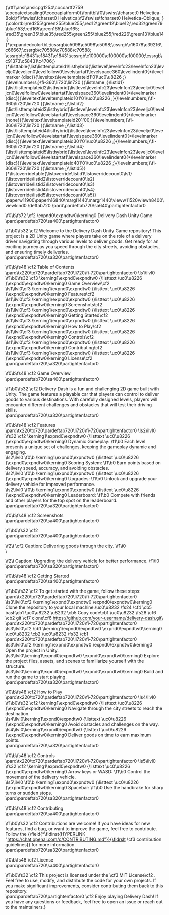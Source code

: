 {\rtf1\ansi\ansicpg1254\cocoartf2759
\cocoatextscaling0\cocoaplatform0{\fonttbl\f0\fswiss\fcharset0 Helvetica-Bold;\f1\fswiss\fcharset0 Helvetica;\f2\fswiss\fcharset0 Helvetica-Oblique;
}
{\colortbl;\red255\green255\blue255;\red12\green12\blue12;\red32\green79\blue153;\red165\green165\blue165;
\red35\green35\blue35;\red255\green255\blue255;\red226\green131\blue14;}
{\*\expandedcolortbl;;\cssrgb\c5098\c5098\c5098;\cssrgb\c16078\c39216\c66667;\cssrgb\c70588\c70588\c70588;
\cssrgb\c18431\c18431\c18431;\cssrgb\c100000\c100000\c100000;\cssrgb\c91373\c58431\c4706;}
{\*\listtable{\list\listtemplateid1\listhybrid{\listlevel\levelnfc23\levelnfcn23\leveljc0\leveljcn0\levelfollow0\levelstartat1\levelspace360\levelindent0{\*\levelmarker \{disc\}}{\leveltext\leveltemplateid1\'01\uc0\u8226 ;}{\levelnumbers;}\fi-360\li720\lin720 }{\listname ;}\listid1}
{\list\listtemplateid2\listhybrid{\listlevel\levelnfc23\levelnfcn23\leveljc0\leveljcn0\levelfollow0\levelstartat1\levelspace360\levelindent0{\*\levelmarker \{disc\}}{\leveltext\leveltemplateid101\'01\uc0\u8226 ;}{\levelnumbers;}\fi-360\li720\lin720 }{\listname ;}\listid2}
{\list\listtemplateid3\listhybrid{\listlevel\levelnfc23\levelnfcn23\leveljc0\leveljcn0\levelfollow0\levelstartat1\levelspace360\levelindent0{\*\levelmarker \{none\}}{\leveltext\leveltemplateid201\'00;}{\levelnumbers;}\fi-360\li720\lin720 }{\listname ;}\listid3}
{\list\listtemplateid4\listhybrid{\listlevel\levelnfc23\levelnfcn23\leveljc0\leveljcn0\levelfollow0\levelstartat1\levelspace360\levelindent0{\*\levelmarker \{disc\}}{\leveltext\leveltemplateid301\'01\uc0\u8226 ;}{\levelnumbers;}\fi-360\li720\lin720 }{\listname ;}\listid4}
{\list\listtemplateid5\listhybrid{\listlevel\levelnfc23\levelnfcn23\leveljc0\leveljcn0\levelfollow0\levelstartat1\levelspace360\levelindent0{\*\levelmarker \{disc\}}{\leveltext\leveltemplateid401\'01\uc0\u8226 ;}{\levelnumbers;}\fi-360\li720\lin720 }{\listname ;}\listid5}}
{\*\listoverridetable{\listoverride\listid1\listoverridecount0\ls1}{\listoverride\listid2\listoverridecount0\ls2}{\listoverride\listid3\listoverridecount0\ls3}{\listoverride\listid4\listoverridecount0\ls4}{\listoverride\listid5\listoverridecount0\ls5}}
\paperw11900\paperh16840\margl1440\margr1440\vieww11520\viewh8400\viewkind0
\deftab720
\pard\pardeftab720\sa640\partightenfactor0

\f0\b\fs72 \cf2 \expnd0\expndtw0\kerning0
Delivery Dash Unity Game\
\pard\pardeftab720\sa400\partightenfactor0

\f1\b0\fs32 \cf2 Welcome to the Delivery Dash Unity Game repository! This project is a 2D Unity game where players take on the role of a delivery driver navigating through various levels to deliver goods. Get ready for an exciting journey as you speed through the city streets, avoiding obstacles, and ensuring timely deliveries.\
\pard\pardeftab720\sa320\partightenfactor0

\f0\b\fs48 \cf2 Table of Contents\
\pard\tx220\tx720\pardeftab720\li720\fi-720\partightenfactor0
\ls1\ilvl0
\f1\b0\fs32 \cf3 \kerning1\expnd0\expndtw0 {\listtext	\uc0\u8226 	}\expnd0\expndtw0\kerning0
Game Overview\cf2 \
\ls1\ilvl0\cf3 \kerning1\expnd0\expndtw0 {\listtext	\uc0\u8226 	}\expnd0\expndtw0\kerning0
Features\cf2 \
\ls1\ilvl0\cf3 \kerning1\expnd0\expndtw0 {\listtext	\uc0\u8226 	}\expnd0\expndtw0\kerning0
Screenshots\cf2 \
\ls1\ilvl0\cf3 \kerning1\expnd0\expndtw0 {\listtext	\uc0\u8226 	}\expnd0\expndtw0\kerning0
Getting Started\cf2 \
\ls1\ilvl0\cf3 \kerning1\expnd0\expndtw0 {\listtext	\uc0\u8226 	}\expnd0\expndtw0\kerning0
How to Play\cf2 \
\ls1\ilvl0\cf3 \kerning1\expnd0\expndtw0 {\listtext	\uc0\u8226 	}\expnd0\expndtw0\kerning0
Controls\cf2 \
\ls1\ilvl0\cf3 \kerning1\expnd0\expndtw0 {\listtext	\uc0\u8226 	}\expnd0\expndtw0\kerning0
Contributing\cf2 \
\ls1\ilvl0\cf3 \kerning1\expnd0\expndtw0 {\listtext	\uc0\u8226 	}\expnd0\expndtw0\kerning0
License\cf2 \
\pard\pardeftab720\sa320\partightenfactor0

\f0\b\fs48 \cf2 Game Overview\
\pard\pardeftab720\sa400\partightenfactor0

\f1\b0\fs32 \cf2 Delivery Dash is a fun and challenging 2D game built with Unity. The game features a playable car that players can control to deliver goods to various destinations. With carefully designed levels, players will encounter different challenges and obstacles that will test their driving skills.\
\pard\pardeftab720\sa320\partightenfactor0

\f0\b\fs48 \cf2 Features\
\pard\tx220\tx720\pardeftab720\li720\fi-720\partightenfactor0
\ls2\ilvl0
\fs32 \cf2 \kerning1\expnd0\expndtw0 {\listtext	\uc0\u8226 	}\expnd0\expndtw0\kerning0
Dynamic Gameplay:
\f1\b0  Each level presents a unique set of challenges, keeping the gameplay dynamic and engaging.\
\ls2\ilvl0
\f0\b \kerning1\expnd0\expndtw0 {\listtext	\uc0\u8226 	}\expnd0\expndtw0\kerning0
Scoring System:
\f1\b0  Earn points based on delivery speed, accuracy, and avoiding obstacles.\
\ls2\ilvl0
\f0\b \kerning1\expnd0\expndtw0 {\listtext	\uc0\u8226 	}\expnd0\expndtw0\kerning0
Upgrades:
\f1\b0  Unlock and upgrade your delivery vehicle for improved performance.\
\ls2\ilvl0
\f0\b \kerning1\expnd0\expndtw0 {\listtext	\uc0\u8226 	}\expnd0\expndtw0\kerning0
Leaderboard:
\f1\b0  Compete with friends and other players for the top spot on the leaderboard.\
\pard\pardeftab720\sa320\partightenfactor0

\f0\b\fs48 \cf2 Screenshots\
\pard\pardeftab720\sa400\partightenfactor0

\f1\b0\fs32 \cf2 \
\pard\pardeftab720\sa400\partightenfactor0

\f2\i \cf2 Caption: Delivering goods through the city.
\f1\i0 \
\

\f2\i Caption: Upgrading the delivery vehicle for better performance.
\f1\i0 \
\pard\pardeftab720\sa320\partightenfactor0

\f0\b\fs48 \cf2 Getting Started\
\pard\pardeftab720\sa400\partightenfactor0

\f1\b0\fs32 \cf2 To get started with the game, follow these steps:\
\pard\tx220\tx720\pardeftab720\li720\fi-720\partightenfactor0
\ls3\ilvl0\cf2 \kerning1\expnd0\expndtw0 		\expnd0\expndtw0\kerning0
Clone the repository to your local machine.\uc0\u8232 
\fs24 \cf4 \cb5 bash\cb1 \uc0\u8232 \u8232 \cb5 Copy code\cb1 \uc0\u8232 
\fs28 \cf6 \cb2 git \cf7 clone\cf6  https://github.com/your-username/delivery-dash.git\
\pard\tx220\tx720\pardeftab720\li720\fi-720\partightenfactor0
\ls3\ilvl0\cf2 \cb1 \kerning1\expnd0\expndtw0 		\expnd0\expndtw0\kerning0
\uc0\u8232 \cb2 \uc0\u8232 
\fs32 \cb1 \
\pard\tx220\tx720\pardeftab720\li720\fi-720\partightenfactor0
\ls3\ilvl0\cf2 \kerning1\expnd0\expndtw0 		\expnd0\expndtw0\kerning0
Open the project in Unity.\
\ls3\ilvl0\kerning1\expnd0\expndtw0 		\expnd0\expndtw0\kerning0
Explore the project files, assets, and scenes to familiarize yourself with the structure.\
\ls3\ilvl0\kerning1\expnd0\expndtw0 		\expnd0\expndtw0\kerning0
Build and run the game to start playing.\
\pard\pardeftab720\sa320\partightenfactor0

\f0\b\fs48 \cf2 How to Play\
\pard\tx220\tx720\pardeftab720\li720\fi-720\partightenfactor0
\ls4\ilvl0
\f1\b0\fs32 \cf2 \kerning1\expnd0\expndtw0 {\listtext	\uc0\u8226 	}\expnd0\expndtw0\kerning0
Navigate through the city streets to reach the destination.\
\ls4\ilvl0\kerning1\expnd0\expndtw0 {\listtext	\uc0\u8226 	}\expnd0\expndtw0\kerning0
Avoid obstacles and challenges on the way.\
\ls4\ilvl0\kerning1\expnd0\expndtw0 {\listtext	\uc0\u8226 	}\expnd0\expndtw0\kerning0
Deliver goods on time to earn maximum points.\
\pard\pardeftab720\sa320\partightenfactor0

\f0\b\fs48 \cf2 Controls\
\pard\tx220\tx720\pardeftab720\li720\fi-720\partightenfactor0
\ls5\ilvl0
\fs32 \cf2 \kerning1\expnd0\expndtw0 {\listtext	\uc0\u8226 	}\expnd0\expndtw0\kerning0
Arrow keys or WASD:
\f1\b0  Control the movement of the delivery vehicle.\
\ls5\ilvl0
\f0\b \kerning1\expnd0\expndtw0 {\listtext	\uc0\u8226 	}\expnd0\expndtw0\kerning0
Spacebar:
\f1\b0  Use the handbrake for sharp turns or sudden stops.\
\pard\pardeftab720\sa320\partightenfactor0

\f0\b\fs48 \cf2 Contributing\
\pard\pardeftab720\sa400\partightenfactor0

\f1\b0\fs32 \cf2 Contributions are welcome! If you have ideas for new features, find a bug, or want to improve the game, feel free to contribute. Follow the {\field{\*\fldinst{HYPERLINK "https://chat.openai.com/c/CONTRIBUTING.md"}}{\fldrslt \cf3 contribution guidelines}} for more information.\
\pard\pardeftab720\sa320\partightenfactor0

\f0\b\fs48 \cf2 License\
\pard\pardeftab720\sa400\partightenfactor0

\f1\b0\fs32 \cf2 This project is licensed under the \cf3 MIT License\cf2 . Feel free to use, modify, and distribute the code for your own projects. If you make significant improvements, consider contributing them back to this repository.\
\pard\pardeftab720\partightenfactor0
\cf2 Enjoy playing Delivery Dash! If you have any questions or feedback, feel free to open an issue or reach out to the maintainers.}